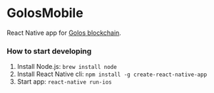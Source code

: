 # GolosMobile

React Native app for [Golos blockchain](https://developers.golos.io/doc).

### How to start developing

1. Install Node.js: `brew install node`
2. Install React Native cli: `npm install -g create-react-native-app`
3. Start app: `react-native run-ios`
